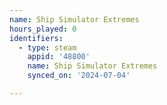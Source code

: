 ```yaml
---
name: Ship Simulator Extremes
hours_played: 0
identifiers:
  - type: steam
    appid: '48800'
    name: Ship Simulator Extremes
    synced_on: '2024-07-04'

---
```


